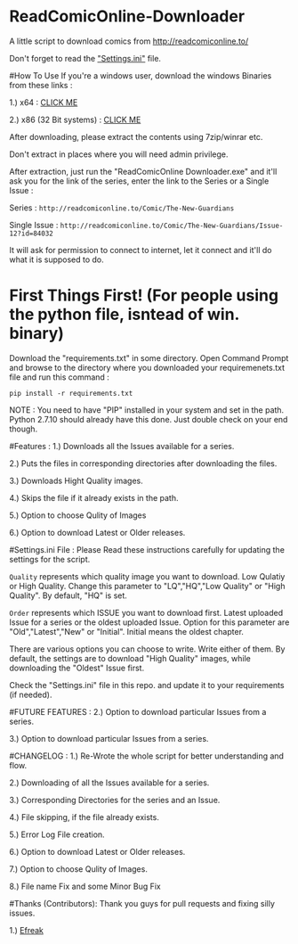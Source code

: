# ReadComicOnline-Downloader
A little script to download comics from http://readcomiconline.to/

Don't forget to read the ["Settings.ini"](https://github.com/Xonshiz/ReadComicOnline-Downloader#settingsini-file-) file.

#How To Use
If you're a windows user, download the windows Binaries from these links :


1.) x64 : [CLICK ME](https://drive.google.com/file/d/0B27CFrTCSppNS1gtMk5RSGY4M0U/view)

2.) x86 (32 Bit systems) : [CLICK ME](#)


After downloading, please extract the contents using 7zip/winrar etc.


Don't extract in places where you will need admin privilege. 

After extraction, just run the "ReadComicOnline Downloader.exe" and it'll ask you for the link of the series, enter the link to the Series or a Single Issue :

Series : `http://readcomiconline.to/Comic/The-New-Guardians`

Single Issue : `http://readcomiconline.to/Comic/The-New-Guardians/Issue-12?id=84032`

It will ask for permission to connect to internet, let it connect and it'll do what it is supposed to do.

# First Things First! (For people using the python file, isntead of win. binary)

Download the "requirements.txt" in some directory. Open Command Prompt and browse to the directory where you downloaded your requiremenets.txt file and run this command :

`pip install -r requirements.txt`

NOTE : You need to have "PIP" installed in your system and set in the path. Python 2.7.10 should already have this done. Just double check on your end though.

#Features :
1.) Downloads all the Issues available for a series. 

2.) Puts the files in corresponding directories after downloading the files.

3.) Downloads Hight Quality images.

4.) Skips the file if it already exists in the path. 

5.) Option to choose Qulity of Images

6.) Option to download Latest or Older releases.


#Settings.ini File :
Please Read these instructions carefully for updating the settings for the script.


`Quality` represents which quality image you want to download. Low Qulatiy or High Quality. Change this parameter to "LQ","HQ","Low Quality" or "High Quality".
By default, "HQ" is set.


`Order` represents which ISSUE you want to download first. Latest uploaded Issue for a series or the oldest uploaded Issue. Option for this parameter are "Old","Latest","New" or "Initial".
Initial means the oldest chapter.


There are various options you can choose to write. Write either of them. By default, the settings are to download "High Quality" images, while downloading the "Oldest" Issue first.

Check the "Settings.ini" file in this repo. and update it to your requirements (if needed).


#FUTURE FEATURES :
2.) Option to download particular Issues from a series. 

3.) Option to download particular Issues from a series.

#CHANGELOG :
1.) Re-Wrote the whole script for better understanding and flow.

2.) Downloading of all the Issues available for a series.

3.) Corresponding Directories for the series and an Issue.

4.) File skipping, if the file already exists.

5.) Error Log File creation.

6.) Option to download Latest or Older releases.

7.) Option to choose Qulity of Images.

8.) File name Fix and some Minor Bug Fix

#Thanks (Contributors):
Thank you guys for pull requests and fixing silly issues.

1.) [Efreak](https://github.com/Efreak)
